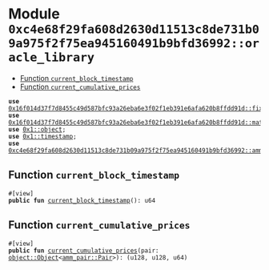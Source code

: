 
<a id="0xc4e68f29fa608d2630d11513c8de731b09a975f2f75ea945160491b9bfd36992_oracle_library"></a>

# Module `0xc4e68f29fa608d2630d11513c8de731b09a975f2f75ea945160491b9bfd36992::oracle_library`



-  [Function `current_block_timestamp`](#0xc4e68f29fa608d2630d11513c8de731b09a975f2f75ea945160491b9bfd36992_oracle_library_current_block_timestamp)
-  [Function `current_cumulative_prices`](#0xc4e68f29fa608d2630d11513c8de731b09a975f2f75ea945160491b9bfd36992_oracle_library_current_cumulative_prices)


<pre><code><b>use</b> <a href="">0x16f014d37f7d8455c49d587bfc93a26eba6e3f02f1eb391e6afa620b8ffdd91d::fixedpoint64</a>;
<b>use</b> <a href="">0x16f014d37f7d8455c49d587bfc93a26eba6e3f02f1eb391e6afa620b8ffdd91d::math</a>;
<b>use</b> <a href="">0x1::object</a>;
<b>use</b> <a href="">0x1::timestamp</a>;
<b>use</b> <a href="pair.md#0xc4e68f29fa608d2630d11513c8de731b09a975f2f75ea945160491b9bfd36992_amm_pair">0xc4e68f29fa608d2630d11513c8de731b09a975f2f75ea945160491b9bfd36992::amm_pair</a>;
</code></pre>



<a id="0xc4e68f29fa608d2630d11513c8de731b09a975f2f75ea945160491b9bfd36992_oracle_library_current_block_timestamp"></a>

## Function `current_block_timestamp`



<pre><code>#[view]
<b>public</b> <b>fun</b> <a href="oracle_library.md#0xc4e68f29fa608d2630d11513c8de731b09a975f2f75ea945160491b9bfd36992_oracle_library_current_block_timestamp">current_block_timestamp</a>(): u64
</code></pre>



<a id="0xc4e68f29fa608d2630d11513c8de731b09a975f2f75ea945160491b9bfd36992_oracle_library_current_cumulative_prices"></a>

## Function `current_cumulative_prices`



<pre><code>#[view]
<b>public</b> <b>fun</b> <a href="oracle_library.md#0xc4e68f29fa608d2630d11513c8de731b09a975f2f75ea945160491b9bfd36992_oracle_library_current_cumulative_prices">current_cumulative_prices</a>(pair: <a href="_Object">object::Object</a>&lt;<a href="pair.md#0xc4e68f29fa608d2630d11513c8de731b09a975f2f75ea945160491b9bfd36992_amm_pair_Pair">amm_pair::Pair</a>&gt;): (u128, u128, u64)
</code></pre>
